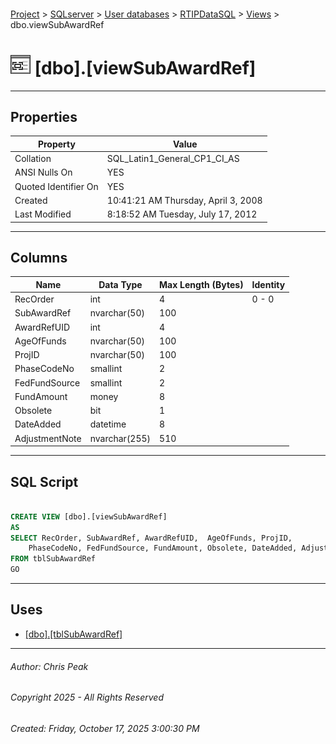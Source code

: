 #### 

[Project](../../../../index.md) > [SQLserver](../../../index.md) > [User databases](../../index.md) > [RTIPDataSQL](../index.md) > [Views](Views.md) > dbo.viewSubAwardRef

# ![Views](../../../../Images/View32.png) [dbo].[viewSubAwardRef]

---

## <a name="#properties"></a>Properties

| Property | Value |
|---|---|
| Collation | SQL_Latin1_General_CP1_CI_AS |
| ANSI Nulls On | YES |
| Quoted Identifier On | YES |
| Created | 10:41:21 AM Thursday, April 3, 2008 |
| Last Modified | 8:18:52 AM Tuesday, July 17, 2012 |


---

## <a name="#columns"></a>Columns

| Name | Data Type | Max Length (Bytes) | Identity |
|---|---|---|---|
| RecOrder | int | 4 | 0 - 0 |
| SubAwardRef | nvarchar(50) | 100 |  |
| AwardRefUID | int | 4 |  |
| AgeOfFunds | nvarchar(50) | 100 |  |
| ProjID | nvarchar(50) | 100 |  |
| PhaseCodeNo | smallint | 2 |  |
| FedFundSource | smallint | 2 |  |
| FundAmount | money | 8 |  |
| Obsolete | bit | 1 |  |
| DateAdded | datetime | 8 |  |
| AdjustmentNote | nvarchar(255) | 510 |  |


---

## <a name="#sqlscript"></a>SQL Script

```sql

CREATE VIEW [dbo].[viewSubAwardRef]
AS
SELECT RecOrder, SubAwardRef, AwardRefUID,  AgeOfFunds, ProjID, 
    PhaseCodeNo, FedFundSource, FundAmount, Obsolete, DateAdded, AdjustmentNote
FROM tblSubAwardRef
GO

```


---

## <a name="#uses"></a>Uses

* [[dbo].[tblSubAwardRef]](../Tables/dbo_tblSubAwardRef.md)


---

###### Author:  Chris Peak

###### Copyright 2025 - All Rights Reserved

###### Created: Friday, October 17, 2025 3:00:30 PM

